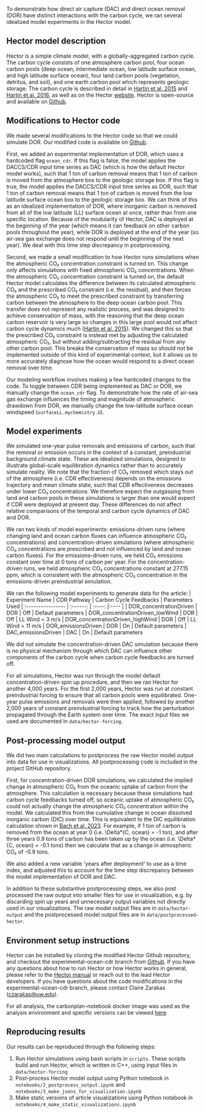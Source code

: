 To demonstrate how direct air capture (DAC) and direct ocean removal (DOR) have distinct interactions with the carbon cycle, we ran several idealized model experiments in the Hector model.

## Hector model description

Hector is a simple climate model, with a globally-aggregated carbon cycle. The carbon cycle consists of one atmosphere carbon pool, four ocean carbon pools (deep ocean, intermediate ocean, low latitude surface ocean, and high latitude surface ocean), four land carbon pools (vegetation, detritus, and soil), and one earth carbon pool which represents geologic storage. The carbon cycle is described in detail in [Hartin et al. 2015](https://doi.org/10.5194/gmd-8-939-2015) and [Hartin et al. 2016](https://doi.org/10.5194/bg-13-4329-2016), as well as on the Hector [website](https://jgcri.github.io/hector/index.html). Hector is open-source and available on [Github](https://github.com/JGCRI/hector).

## Modifications to Hector code

We made several modifications to the Hector code so that we could simulate DOR. Our modified code is available on [Github](https://github.com/carbonplan/normalizing-cdr-accounting/).

First, we added an experimental implementation of DOR, which uses a hardcoded flag `ocean_cdr`. If this flag is false, the model applies the DACCS/CDR input time series as DAC (which is how the default Hector model works), such that 1 ton of carbon removal means that 1 ton of carbon is moved from the atmosphere box to the geologic storage box. If this flag is true, the model applies the DACCS/CDR input time series as DOR, such that 1 ton of carbon removal means that 1 ton of carbon is moved from the low latitude surface ocean box to the geologic storage box. We can think of this as an idealized implementation of DOR, where inorganic carbon is removed from all of the low latitude (LL) surface ocean at once, rather than from one specific location. Because of the modularity of Hector, DAC is deployed at the beginning of the year (which means it can feedback on other carbon pools throughout the year), while DOR is deployed at the end of the year (so air-sea gas exchange does not respond until the beginning of the next year). We deal with this time step discrepancy in postprocessing.

Second, we made a small modification to how Hector runs simulations when the atmospheric CO₂ concentration constraint is turned on. This change only affects simulations with fixed atmospheric CO₂ concentrations. When the atmospheric CO₂ concentration constraint is turned on, the default Hector model calculates the difference between its calculated atmospheric CO₂ and the prescribed CO₂ constraint (i.e. the residual), and then forces the atmospheric CO₂ to meet the prescribed constraint by transferring carbon between the atmosphere to the deep ocean carbon pool. This transfer does not represent any realistic process, and was designed to achieve conservation of mass, with the reasoning that the deep ocean carbon reservoir is very large so changes in this large pool would not affect carbon cycle dynamics much ([Hartin et al. 2015](https://doi.org/10.5194/gmd-8-939-2015)). We changed this so that the prescribed CO₂ constraint is instead met by adjusting the calculated atmospheric CO₂, but without adding/subtracting the residual from any other carbon pool. This breaks the conservation of mass so should not be implemented outside of this kind of experimental context, but it allows us to more accurately diagnose how the ocean would respond to a direct ocean removal over time.

Our modeling workflow involves making a few hardcoded changes to the code. To toggle between CDR being implemented as DAC or DOR, we manually change the `ocean_cdr` flag. To demonstrate how the rate of air-sea gas exchange influences the timing and magnitude of atmospheric drawdown from DOR, we manually change the low-latitude surface ocean windspeed (`surfaceLL.mychemistry.U`).

## Model experiments

We simulated one-year pulse removals and emissions of carbon, such that the removal or emission occurs in the context of a constant, preindustrial background climate state. These are idealized simulations, designed to illustrate global-scale equilibration dynamics rather than to accurately simulate reality. We note that the fraction of CO₂ removed which stays out of the atmosphere (i.e. CDR effectiveness) depends on the emissions trajectory and mean climate state, such that CDR effectiveness decreases under lower CO₂ concentrations. We therefore expect the outgassing from land and carbon pools in these simulations is larger than one would expect if CDR were deployed at present day. These differences do not affect relative comparisons of the temporal and carbon cycle dynamics of DAC and DOR.

We ran two kinds of model experiments: emissions-driven runs (where changing land and ocean carbon fluxes can influence atmospheric CO₂ concentrations) and concentration-driven simulations (where atmospheric CO₂ concentrations are prescribed and not influenced by land and ocean carbon fluxes). For the emissions-driven runs, we held CO₂ emissions constant over time at 0 tons of carbon per year. For the concentration-driven runs, we held atmospheric CO₂ concentrations constant at 277.15 ppm, which is consistent with the atmospheric CO₂ concentration in the emissions-driven preindustrial simulation.

We ran the following model experiments to generate data for the article:
| Experiment Name | CDR Pathway | Carbon Cycle Feedbacks | Parameters Used
| :---------------- | :------: | :----: |:---- |
| DOR_concentrationDriven | DOR | Off | Default parameters
| DOR_concentrationDriven_lowWind | DOR | Off | LL Wind = 3 m/s
| DOR_concentrationDriven_highWind | DOR | Off | LL Wind = 11 m/s
| DOR_emissionsDriven | DOR | On | Default parameters
| DAC_emissionsDriven | DAC | On | Default parameters

We did not simulate the concentration-driven DAC simulation because there is no physical mechanism through which DAC can influence other components of the carbon cycle when carbon cycle feedbacks are turned off.

For all simulations, Hector was run through the model default concentration-driven spin up procedure, and then we ran Hector for another 4,000 years. For the first 2,000 years, Hector was run at constant preindustrial forcing to ensure that all carbon pools were equilibrated. One-year pulse emissions and removals were then applied, followed by another 2,000 years of constant preindustrial forcing to track how the perturbation propagated through the Earth system over time. The exact input files we used are documented in `data/hector-forcing`.

## Post-processing model output

We did two main calculations to postprocess the raw Hector model output into data for use in visualizations. All postprocessing code is included in the project GitHub repository.

First, for concentration-driven DOR simulations, we calculated the implied change in atmospheric CO₂ from the oceanic uptake of carbon from the atmosphere. This calculation is necessary because these simulations had carbon cycle feedbacks turned off, so oceanic uptake of atmospheric CO₂ could not actually change the atmospheric CO₂ concentration within the model. We calculated this from the cumulative change in ocean dissolved inorganic carbon (DIC) over time. This is equivalent to the DIC equilibration calculation shown in [Bach et al. 2023](https://doi.org/10.1002/lol2.10330). For example, if 1 ton of carbon is removed from the ocean at year 0 (i.e. \Delta*{C, ocean} = -1 ton), and after three years 0.9 tons of carbon has been taken up by the ocean (i.e. \Delta*{C, ocean} = -0.1 tons) then we calculate that as a change in atmospheric CO₂ of -0.9 tons.

We also added a new variable 'years after deployment' to use as a time index, and adjusted this to account for the time step discrepancy between the model implementation of DOR and DAC.

In addition to these substantive postprocessing steps, we also post processed the raw output into smaller files for use in visualization, e.g. by discarding spin up years and unnecessary output variables not directly used in our visualizations. The raw model output files are in `data/hector-output` and the postprocessed model output files are in `data/postprocessed-hector`.

## Environment setup instructions

Hector can be installed by cloning the modified Hector Github repository, and checkout the experimental-ocean-cdr branch from [Github](https://github.com/carbonplan/normalizing-cdr-accounting/). If you have any questions about how to run Hector or how Hector works in general, please refer to the [Hector manual](https://jgcri.github.io/hector/index.html) or reach out to the lead Hector developers. If you have questions about the code modifications in the experimental-ocean-cdr branch, please contact Claire Zarakas (czarakas@uw.edu).

For all analysis, the carbonplan-notebook docker image was used as the analysis environment and specific versions can be viewed [here](https://quay.io/repository/carbonplan/carbonplan-notebook/manifest/sha256:63d4eb6b40e0efbc21f894d7e4af97e7b972c18bc44a2a949213e0dde152f6e3?tab=packages)

## Reproducing results

Our results can be reproduced through the following steps:

1. Run Hector simulations using bash scripts in `scripts`. These scripts build and run Hector, which is written in C++, using input files in `data/hector-forcing`
2. Post-process Hector model output using Python notebook in `notebooks/2_postprocess_output.ipynb` and `notebooks/3_make_jsons_for_visualization.ipynb`
3. Make static versions of article visualizations using Python notebook in `notebooks/4_make_static_visualizations.ipynb`
